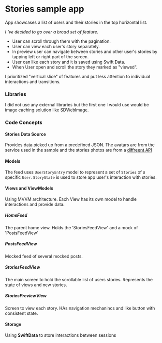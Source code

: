 # Stories sample app
App showcases a list of users and their stories in the top horizontal list.

*I 've decided to go over a broad set of feature.*

- User can scroll through them with the pagination.
- User can view each user's story separately.
- In preview user can navigate between stories and other user's stories by tapping left or right part of the screen. 
- User can like each story and it is saved using Swift Data.
- When User open and scroll the story they marked as "viewed".

I prioritized "vertical slice" of features and put less attention to individual interactions and transitions. 

### Libraries
I did not use any external libraries but the first one I would use would be image caching solution like SDWebImage. 

### Code Concepts
#### Stories Data Source
Provides data picked up from a predefined JSON. The avatars are from the service used in the sample and the stories photos are from a [diffreent API](https://picsum.photos)

#### Models
The feed uses `UserStoryEntry` model to represent a set of `Stories` of a specific `User`.
`StoryState` is used to store app user's interaction with stories.

#### Views and ViewModels
Using MVVM architecture. Each View has its own model to handle interactions and provide data.
##### HomeFeed
The parent home view. Holds the 'StoriesFeedView' and a mock of 'PostsFeedView'
##### PostsFeedView
Mocked feed of several mocked posts.
##### StoriesFeedView
The main screen to hold the scrollable list of users stories. Represents the state of views and new stories.
##### StoriesPreviewView
Screen to view each story. HAs navigation mechanincs and like button with consistent state.
#### Storage
Using **SwiftData** to store interactions between sessions

